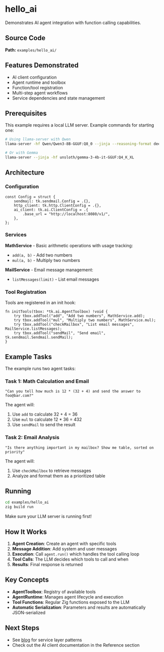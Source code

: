 # hello_ai

Demonstrates AI agent integration with function calling capabilities.

## Source Code

**Path:** `examples/hello_ai/`

## Features Demonstrated

- AI client configuration
- Agent runtime and toolbox
- Function/tool registration
- Multi-step agent workflows
- Service dependencies and state management

## Prerequisites

This example requires a local LLM server. Example commands for starting one:

```sh
# Using llama-server with Qwen
llama-server -hf Qwen/Qwen3-8B-GGUF:Q8_0 --jinja --reasoning-format deepseek -ngl 99 -fa --temp 0.6 --top-k 20 --top-p 0.95 --min-p 0

# Or with Gemma
llama-server --jinja -hf unsloth/gemma-3-4b-it-GGUF:Q4_K_XL
```

## Architecture

### Configuration

```zig
const Config = struct {
    sendmail: tk.sendmail.Config = .{},
    http_client: tk.http.ClientConfig = .{},
    ai_client: tk.ai.ClientConfig = .{
        .base_url = "http://localhost:8080/v1/",
    },
};
```

### Services

**MathService** - Basic arithmetic operations with usage tracking:
- `add(a, b)` - Add two numbers
- `mul(a, b)` - Multiply two numbers

**MailService** - Email message management:
- `listMessages(limit)` - List email messages

### Tool Registration

Tools are registered in an init hook:

```zig
fn initTools(tbox: *tk.ai.AgentToolbox) !void {
    try tbox.addTool("add", "Add two numbers", MathService.add);
    try tbox.addTool("mul", "Multiply two numbers", MathService.mul);
    try tbox.addTool("checkMailbox", "List email messages", MailService.listMessages);
    try tbox.addTool("sendMail", "Send email", tk.sendmail.Sendmail.sendMail);
}
```

## Example Tasks

The example runs two agent tasks:

### Task 1: Math Calculation and Email
```
"Can you tell how much is 12 * (32 + 4) and send the answer to foo@bar.com?"
```
The agent will:
1. Use `add` to calculate 32 + 4 = 36
2. Use `mul` to calculate 12 * 36 = 432
3. Use `sendMail` to send the result

### Task 2: Email Analysis
```
"Is there anything important in my mailbox? Show me table, sorted on priority"
```
The agent will:
1. Use `checkMailbox` to retrieve messages
2. Analyze and format them as a prioritized table

## Running

```sh
cd examples/hello_ai
zig build run
```

Make sure your LLM server is running first!

## How It Works

1. **Agent Creation**: Create an agent with specific tools
2. **Message Addition**: Add system and user messages
3. **Execution**: Call `agent.run()` which handles the tool calling loop
4. **Tool Calls**: The LLM decides which tools to call and when
5. **Results**: Final response is returned

## Key Concepts

- **AgentToolbox**: Registry of available tools
- **AgentRuntime**: Manages agent lifecycle and execution
- **Tool Functions**: Regular Zig functions exposed to the LLM
- **Automatic Serialization**: Parameters and results are automatically JSON-serialized

## Next Steps

- See [blog](./blog.md) for service layer patterns
- Check out the AI client documentation in the Reference section
